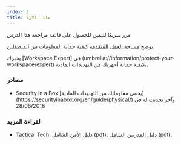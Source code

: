 ```yaml
---
index: 3
title: ماذا الان؟
---
```

مرر سريعًا لليمين للحصول على قائمة مراجعة هذا الدرس

يوضح [مساحة العمل المتقدمة](umbrella://information/protect-your-workspace/advanced) كيفية حماية المعلومات من المتطفلين.

يخبرك [Workspace Expert] في (umbrella://information/protect-your-workspace/expert) بكيفية حماية أجهزتك من التهديدات المادية.

### مصادر

* Security in a Box  [يحمي معلوماتك من التهديدات المادية] 
(https://securityinabox.org/en/guide/physical/) وآخر تحديث له في 28/06/2018

### لقراءة المزيد

- Tactical Tech، [دليل الأمن الشامل](https://holistic-security.tacticaltech.org) ([pdf](https://holistic-security.tacticaltech.org/downloads.html)); [دليل المدربين الشامل](https://holistic-security.tacticaltech.org/trainers-manual.html) ([pdf](https://holistic-security.tacticaltech.org/ckeditor_assets/attachments/60/holisticsecurity_trainersmanual.pdf)).
